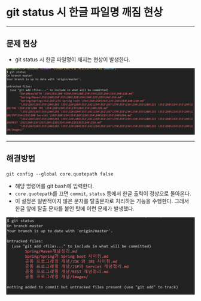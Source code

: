# git status 시 한글 파일명 깨짐 현상

---

## 문제 현상 

- git status 시 한글 파일명이 깨지는 현상이 발생한다.

<img src="./images/한글깨짐현상.png">

---

## 해결방법

`git config --global core.quotepath false`

- 해당 명령어를 git bash에 입력한다. 
-  `core.quotepath`를 끄면 `commit`, `status` 등에서 한글 출력이 정상으로 돌아온다. 
- 이 설정은 일반적이지 않은 문자를 탈출문자로 처리하는 기능을 수행한다. 그래서 한글 앞에 탈출 문자를 붙인 탓에 이런 문제가 발생했다.

<img src="./images/한글깨짐현상해결.png">

